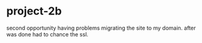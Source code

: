 # project-2b
second opportunity 
having problems migrating the site to my domain. after was done had to chance the ssl.
